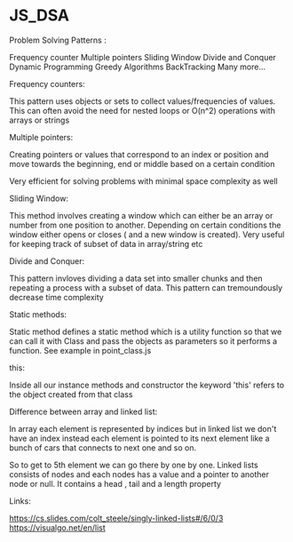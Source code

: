 # JS_DSA

Problem Solving Patterns :

Frequency counter
Multiple pointers
Sliding Window 
Divide and Conquer
Dynamic Programming
Greedy Algorithms 
BackTracking
Many more...

Frequency counters:

This pattern uses objects or sets to collect values/frequencies of values.
This can often avoid the need for nested loops or O(n^2) operations with arrays or strings

Multiple pointers:

Creating pointers or values that correspond to an index or position and move towards the beginning, end or middle based on a certain condition

Very efficient for solving problems with minimal space complexity as well

Sliding Window: 

This method involves creating a window which can either be an array or number from one position to another. Depending on certain conditions the window either opens or closes ( and a new window is created). Very useful for keeping track of subset of data in array/string etc

Divide and Conquer:

This pattern invloves dividing a data set into smaller chunks and then repeating a process with a subset of data. This pattern can tremoundously decrease time complexity

Static methods:

Static method defines a static method which is a utility function so that we can call it with Class and pass the objects as parameters so it performs a function. See example in point_class.js

this:

Inside all our instance methods and constructor the keyword 'this' refers to the object created from that class

Difference between array and linked list:

In array each element is represented by indices but in linked list we don't have an index instead each element is pointed to its next element like a bunch of cars that connects to next one and so on.

So to get to 5th element we can go there by one by one.  Linked lists consists of nodes and each nodes has a value and a pointer to another node or null. It contains a head , tail and a length property

Links:

https://cs.slides.com/colt_steele/singly-linked-lists#/6/0/3
https://visualgo.net/en/list
